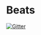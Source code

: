 # Beats

[![Gitter](https://badges.gitter.im/default0/Beats.svg)](https://gitter.im/default0/Beats?utm_source=badge&utm_medium=badge&utm_campaign=pr-badge&utm_content=badge)